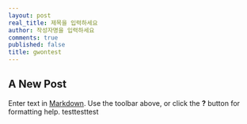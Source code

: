 ```yaml
---
layout: post
real_title: 제목을 입력하세요
author: 작성자명을 입력하세요
comments: true
published: false
title: gwontest
---
```

## A New Post

Enter text in [Markdown](http://daringfireball.net/projects/markdown/). Use the toolbar above, or click the **?** button for formatting help.
testtesttest
